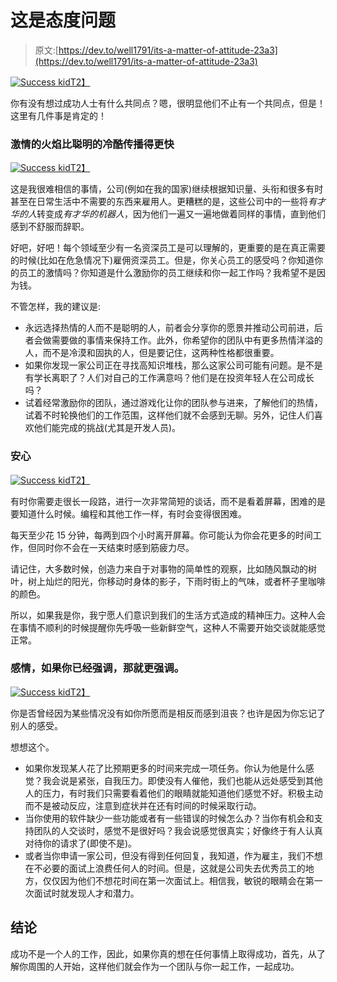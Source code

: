 # 这是态度问题

> 原文:[https://dev.to/well1791/its-a-matter-of-attitude-23a3](https://dev.to/well1791/its-a-matter-of-attitude-23a3)

[![Success kid](../Images/18fbb6bc725b5446590910f96ff1dac3.png)T2】](https://res.cloudinary.com/practicaldev/image/fetch/s--aeGTD6JK--/c_limit%2Cf_auto%2Cfl_progressive%2Cq_auto%2Cw_880/http://cdn.mamamia.com.au/wp/wp-content/uploads/2015/04/Success-kid-4.jpg)

你有没有想过成功人士有什么共同点？嗯，很明显他们不止有一个共同点，但是！这里有几件事是肯定的！

### 激情的火焰比聪明的冷酷传播得更快

[![Success kid](../Images/7f59a33608c2921ec61a958ce2343e70.png)T2】](https://res.cloudinary.com/practicaldev/image/fetch/s--tW7xBYgS--/c_limit%2Cf_auto%2Cfl_progressive%2Cq_auto%2Cw_880/https://c1.staticflickr.com/1/62/178865612_faeecb4c56_b.jpg)

这是我很难相信的事情，公司(例如在我的国家)继续根据知识量、头衔和很多有时甚至在日常生活中不需要的东西来雇用人。更糟糕的是，这些公司中的一些将*有才华的人*转变成*有才华的机器人*，因为他们一遍又一遍地做着同样的事情，直到他们感到不舒服而辞职。

好吧，好吧！每个领域至少有一名资深员工是可以理解的，更重要的是在真正需要的时候(比如在危急情况下)雇佣资深员工。但是，你关心员工的感受吗？你知道你的员工的激情吗？你知道是什么激励你的员工继续和你一起工作吗？我希望不是因为钱。

不管怎样，我的建议是:

*   永远选择热情的人而不是聪明的人，前者会分享你的愿景并推动公司前进，后者会做需要做的事情来保持工作。此外，你希望你的团队中有更多热情洋溢的人，而不是冷漠和固执的人，但是要记住，这两种性格都很重要。
*   如果你发现一家公司正在寻找高知识堆栈，那么这家公司可能有问题。是不是有学长离职了？人们对自己的工作满意吗？他们是在投资年轻人在公司成长吗？
*   试着经常激励你的团队，通过游戏化让你的团队参与进来，了解他们的热情，试着不时轮换他们的工作范围，这样他们就不会感到无聊。另外，记住人们喜欢他们能完成的挑战(尤其是开发人员)。

### 安心

[![Success kid](../Images/30d218a23fb5d8f22b79bea36439a25c.png)T2】](https://res.cloudinary.com/practicaldev/image/fetch/s--Q3lmmmYn--/c_limit%2Cf_auto%2Cfl_progressive%2Cq_auto%2Cw_880/https://cdn.pixabay.com/photo/2017/08/22/21/03/light-2670470_960_720.jpg)

有时你需要走很长一段路，进行一次非常简短的谈话，而不是看着屏幕，困难的是要知道什么时候。编程和其他工作一样，有时会变得很困难。

每天至少花 15 分钟，每两到四个小时离开屏幕。你可能认为你会花更多的时间工作，但同时你不会在一天结束时感到筋疲力尽。

请记住，大多数时候，创造力来自于对事物的简单性的观察，比如随风飘动的树叶，树上灿烂的阳光，你移动时身体的影子，下雨时街上的气味，或者杯子里咖啡的颜色。

所以，如果我是你，我宁愿人们意识到我们的生活方式造成的精神压力。这种人会在事情不顺利的时候提醒你先呼吸一些新鲜空气，这种人不需要开始交谈就能感觉正常。

### 感情，如果你已经强调，那就**更**强调。

[![Success kid](../Images/e60c29437ddfcd5203d3a707f0ba2799.png)T2】](https://res.cloudinary.com/practicaldev/image/fetch/s--gEydvkIQ--/c_limit%2Cf_auto%2Cfl_progressive%2Cq_auto%2Cw_880/https://cdn.pixabay.com/photo/2018/03/19/03/22/people-3238943_960_720.jpg)

你是否曾经因为某些情况没有如你所愿而是相反而感到沮丧？也许是因为你忘记了别人的感受。

想想这个。

*   如果你发现某人花了比预期更多的时间来完成一项任务。你认为他是什么感觉？我会说是紧张，自我压力。即使没有人催他，我们也能从远处感受到其他人的压力，有时我们只需要看着他们的眼睛就能知道他们感觉不好。积极主动而不是被动反应，注意到症状并在还有时间的时候采取行动。
*   当你使用的软件缺少一些功能或者有一些错误的时候怎么办？当你有机会和支持团队的人交谈时，感觉不是很好吗？我会说感觉很真实；好像终于有人认真对待你的请求了(即使不是)。
*   或者当你申请一家公司，但没有得到任何回复，我知道，作为雇主，我们不想在不必要的面试上浪费任何人的时间。但是，这就是公司失去优秀员工的地方，仅仅因为他们不想花时间在第一次面试上。相信我，敏锐的眼睛会在第一次面试时就发现人才和潜力。

## 结论

成功不是一个人的工作，因此，如果你真的想在任何事情上取得成功，首先，从了解你周围的人开始，这样他们就会作为一个团队与你一起工作，一起成功。